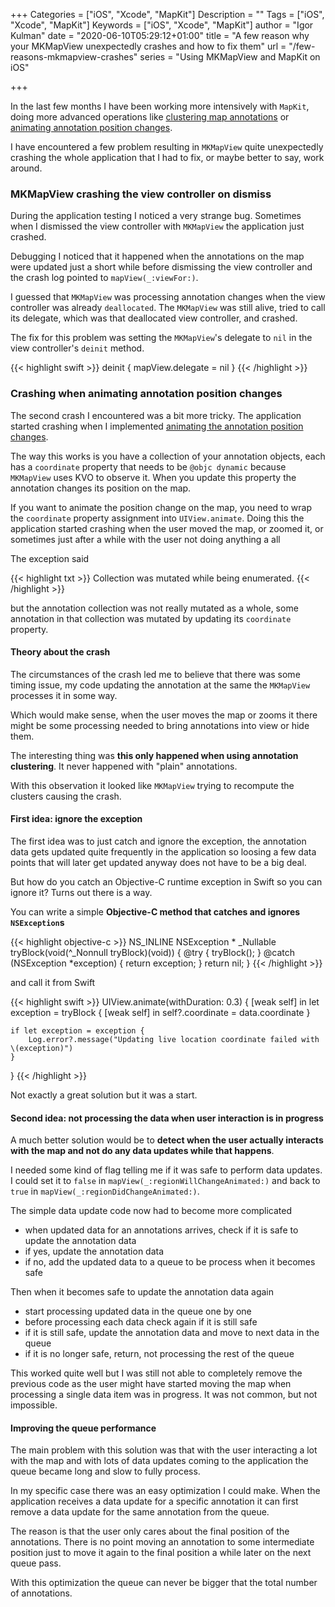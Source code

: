 +++
Categories = ["iOS", "Xcode", "MapKit"]
Description = ""
Tags = ["iOS", "Xcode", "MapKit"]
Keywords = ["iOS", "Xcode", "MapKit"]
author = "Igor Kulman"
date = "2020-06-10T05:29:12+01:00"
title = "A few reason why your MKMapView unexpectedly crashes and how to fix them"
url = "/few-reasons-mkmapview-crashes"
series = "Using MKMapView and MapKit on iOS"

+++

In the last few months I have been working more intensively with `MapKit`, doing more advanced operations like [clustering map annotations](/clustering-annotations-in-mkpampview) or [animating annotation position changes](/animating-annotation-position-change-on-ios). 

I have encountered a few problem resulting in `MKMapView` quite unexpectedly crashing the whole application that I had to fix, or maybe better to say, work around.

### MKMapView crashing the view controller on dismiss

During the application testing I noticed a very strange bug. Sometimes when I dismissed the view controller with `MKMapView` the application just crashed. 

Debugging I noticed that it happened when the annotations on the map were updated just a short while before dismissing the view controller and the crash log pointed to `mapView(_:viewFor:)`. 

I guessed that `MKMapView` was processing annotation changes when the view controller was already `deallocated`. The `MKMapView` was still alive, tried to call its delegate, which was that deallocated view controller, and crashed.

The fix for this problem was setting the `MKMapView`'s delegate to `nil` in the view controller's `deinit` method.

{{< highlight swift >}}
deinit {
    mapView.delegate = nil
}
{{< /highlight >}}

### Crashing when animating annotation position changes

The second crash I encountered was a bit more tricky. The application started crashing when I implemented [animating the annotation position changes](/animating-annotation-position-change-on-ios).

The way this works is you have a collection of your annotation objects, each has a `coordinate` property that needs to be `@objc dynamic` because `MKMapView` uses KVO to observe it. When you update this property the annotation changes its position on the map.

If you want to animate the position change on the map, you need to wrap the `coordinate` property assignment into `UIView.animate`. Doing this the application started crashing when the user moved the map, or zoomed it, or sometimes just after a while with the user not doing anything a all

The exception said

{{< highlight txt >}}
Collection was mutated while being enumerated.
{{< /highlight >}}

but the annotation collection was not really mutated as a whole, some annotation in that collection was mutated by updating its `coordinate` property.

#### Theory about the crash

The circumstances of the crash led me to believe that there was some timing issue, my code updating the annotation at the same the `MKMapView` processes it in some way. 

Which would make sense, when the user moves the map or zooms it there might be some processing needed to bring annotations into view or hide them.

The interesting thing was **this only happened when using annotation clustering**. It never happened with "plain" annotations. 

With this observation it looked like `MKMapView` trying to recompute the clusters causing the crash.

<!--more-->

#### First idea: ignore the exception

The first idea was to just catch and ignore the exception, the annotation data gets updated quite frequently in the application so loosing a few data points that will later get updated anyway does not have to be a big deal.

But how do you catch an Objective-C runtime exception in Swift so you can ignore it? Turns out there is a way. 

You can write a simple **Objective-C method that catches and ignores `NSException`s**

{{< highlight objective-c >}}
NS_INLINE NSException * _Nullable tryBlock(void(^_Nonnull tryBlock)(void)) {
    @try {
        tryBlock();
    }
    @catch (NSException *exception) {
        return exception;
    }
    return nil;
}
{{< /highlight >}}

and call it from Swift

{{< highlight swift >}}
UIView.animate(withDuration: 0.3) { [weak self] in
    let exception = tryBlock { [weak self] in
        self?.coordinate = data.coordinate
    }

    if let exception = exception {
        Log.error?.message("Updating live location coordinate failed with \(exception)")
    }
}
{{< /highlight >}}

Not exactly a great solution but it was a start.

#### Second idea: not processing the data when user interaction is in progress

A much better solution would be to **detect when the user actually interacts with the map and not do any data updates while that happens**.

I needed some kind of flag telling me if it was safe to perform data updates. I could set it to `false` in `mapView(_:regionWillChangeAnimated:)` and back to `true` in `mapView(_:regionDidChangeAnimated:)`.

The simple data update code now had to become more complicated

- when updated data for an annotations arrives, check if it is safe to update the annotation data
- if yes, update the annotation data
- if no, add the updated data to a queue to be process when it becomes safe

Then when it becomes safe to update the annotation data again

- start processing updated data in the queue one by one
- before processing each data check again if it is still safe
- if it is still safe, update the annotation data and move to next data in the queue
- if it is no longer safe, return, not processing the rest of the queue

This worked quite well but I was still not able to completely remove the previous code as the user might have started moving the map when processing a single data item was in progress. It was not common, but not impossible.

#### Improving the queue performance

The main problem with this solution was that with the user interacting a lot with the map and with lots of data updates coming to the application the queue became long and slow to fully process.

In my specific case there was an easy optimization I could make. When the application receives a data update for a specific annotation it can first remove a data update for the same annotation from the queue.

The reason is that the user only cares about the final position of the annotations. There is no point moving an annotation to some intermediate position just to move it again to the final position a while later on the next queue pass. 

With this optimization the queue can never be bigger that the total number of annotations.
